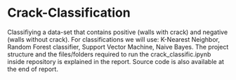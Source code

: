 # Crack-Classification
Classifiying a data-set that contains positive (walls with crack) and negative (walls without crack). For classifications we will use: K-Nearest Neighbor, Random Forest classifier, Support Vector Machine, Naive Bayes. The project structure and the files/folders required to run the crack_classific.ipynb inside repository is explained in the report.
Source code is also available at the end of report.
